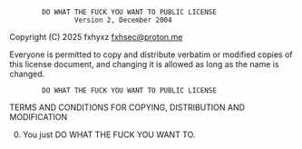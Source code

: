             DO WHAT THE FUCK YOU WANT TO PUBLIC LICENSE
                    Version 2, December 2004

 Copyright (C) 2025 fxhyxz <fxhsec@proton.me>

 Everyone is permitted to copy and distribute verbatim or modified
 copies of this license document, and changing it is allowed as long
 as the name is changed.

            DO WHAT THE FUCK YOU WANT TO PUBLIC LICENSE
   TERMS AND CONDITIONS FOR COPYING, DISTRIBUTION AND MODIFICATION

  0. You just DO WHAT THE FUCK YOU WANT TO.
